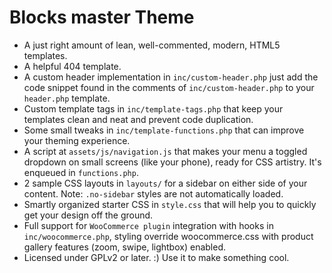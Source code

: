 Blocks master Theme
===
* A just right amount of lean, well-commented, modern, HTML5 templates.
* A helpful 404 template.
* A custom header implementation in `inc/custom-header.php` just add the code snippet found in the comments of `inc/custom-header.php` to your `header.php` template.
* Custom template tags in `inc/template-tags.php` that keep your templates clean and neat and prevent code duplication.
* Some small tweaks in `inc/template-functions.php` that can improve your theming experience.
* A script at `assets/js/navigation.js` that makes your menu a toggled dropdown on small screens (like your phone), ready for CSS artistry. It's enqueued in `functions.php`.
* 2 sample CSS layouts in `layouts/` for a sidebar on either side of your content.
Note: `.no-sidebar` styles are not automatically loaded.
* Smartly organized starter CSS in `style.css` that will help you to quickly get your design off the ground.
* Full support for `WooCommerce plugin` integration with hooks in `inc/woocommerce.php`, styling override woocommerce.css with product gallery features (zoom, swipe, lightbox) enabled.
* Licensed under GPLv2 or later. :) Use it to make something cool.